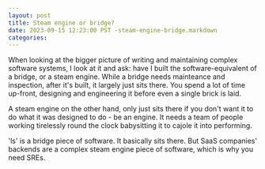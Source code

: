 ```yaml
---
layout: post
title: Steam engine or bridge?
date: 2023-09-15 12:23:00 PST -steam-engine-bridge.markdown
categories: 
---
```


When looking at the bigger picture of writing and maintaining complex software systems, I look at it and ask:  have I built the software-equivalent of a bridge, or a steam engine. While a bridge needs mainteance and inspection, after it's built, it largely just sits there. You spend a lot of time up-front, designing and engineering it before even a single brick is laid.

A steam engine on the other hand, only just sits there if you don't want it to do what it was designed to do - be an engine. It needs a team of people working tirelessly round the clock babysitting it to cajole it into performing.

'ls' is a bridge piece of software. It basically sits there. But SaaS companies' backends are a complex steam engine piece of software, which is why you need SREs.
